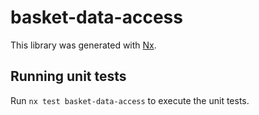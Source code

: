 # basket-data-access

This library was generated with [Nx](https://nx.dev).

## Running unit tests

Run `nx test basket-data-access` to execute the unit tests.
